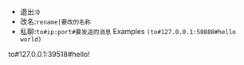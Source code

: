 * 退出:`Q`
* 改名:`rename|要改的名称`
* 私聊:`to#ip:port#要发送的消息`   Examples  `(to#127.0.0.1:50888#hello world)`

to#127.0.0.1:39518#hello!

